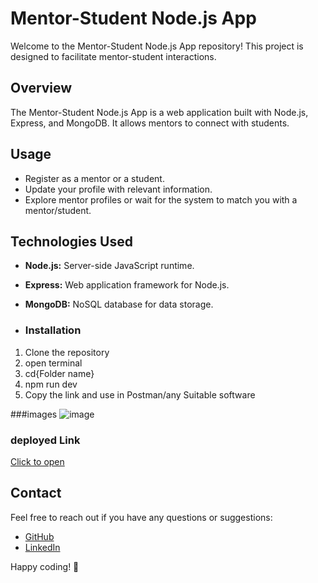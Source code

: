 # Mentor-Student Node.js App

Welcome to the Mentor-Student Node.js App repository! This project is designed to facilitate mentor-student interactions.

## Overview

The Mentor-Student Node.js App is a web application built with Node.js, Express, and MongoDB. It allows mentors to connect with students.


## Usage

- Register as a mentor or a student.
- Update your profile with relevant information.
- Explore mentor profiles or wait for the system to match you with a mentor/student.

## Technologies Used

- **Node.js:** Server-side JavaScript runtime.
- **Express:** Web application framework for Node.js.
- **MongoDB:** NoSQL database for data storage.

- ### Installation

1. Clone the repository
2. open terminal
3. cd{Folder name}
4. npm run dev
5. Copy the link and use in Postman/any Suitable software


###images
![image](https://github.com/Suryaprakash-G26/mentorstudent/assets/141228691/0b691091-0b6a-48f7-b48b-7c1cb59fc7b3)


### deployed Link 
[Click to open](https://mentorstudent-7u7a.onrender.com/)

## Contact

Feel free to reach out if you have any questions or suggestions:

- [GitHub](https://github.com/Suryaprakash-G26)
- [LinkedIn](https://www.linkedin.com/in/surya-prakash-6b2914191/)

Happy coding! 🚀

